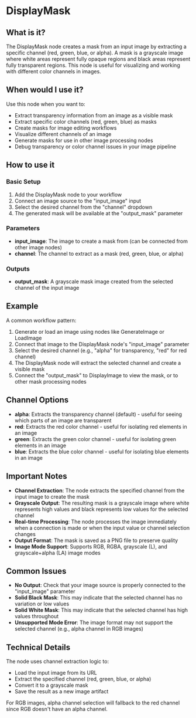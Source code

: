 # DisplayMask

## What is it?

The DisplayMask node creates a mask from an input image by extracting a specific channel (red, green, blue, or alpha). A mask is a grayscale image where white areas represent fully opaque regions and black areas represent fully transparent regions. This node is useful for visualizing and working with different color channels in images.

## When would I use it?

Use this node when you want to:

- Extract transparency information from an image as a visible mask
- Extract specific color channels (red, green, blue) as masks
- Create masks for image editing workflows
- Visualize different channels of an image
- Generate masks for use in other image processing nodes
- Debug transparency or color channel issues in your image pipeline

## How to use it

### Basic Setup

1. Add the DisplayMask node to your workflow
1. Connect an image source to the "input_image" input
1. Select the desired channel from the "channel" dropdown
1. The generated mask will be available at the "output_mask" parameter

### Parameters

- **input_image**: The image to create a mask from (can be connected from other image nodes)
- **channel**: The channel to extract as a mask (red, green, blue, or alpha)

### Outputs

- **output_mask**: A grayscale mask image created from the selected channel of the input image

## Example

A common workflow pattern:

1. Generate or load an image using nodes like GenerateImage or LoadImage
1. Connect that image to the DisplayMask node's "input_image" parameter
1. Select the desired channel (e.g., "alpha" for transparency, "red" for red channel)
1. The DisplayMask node will extract the selected channel and create a visible mask
1. Connect the "output_mask" to DisplayImage to view the mask, or to other mask processing nodes

## Channel Options

- **alpha**: Extracts the transparency channel (default) - useful for seeing which parts of an image are transparent
- **red**: Extracts the red color channel - useful for isolating red elements in an image
- **green**: Extracts the green color channel - useful for isolating green elements in an image  
- **blue**: Extracts the blue color channel - useful for isolating blue elements in an image

## Important Notes

- **Channel Extraction**: The node extracts the specified channel from the input image to create the mask
- **Grayscale Output**: The resulting mask is a grayscale image where white represents high values and black represents low values for the selected channel
- **Real-time Processing**: The node processes the image immediately when a connection is made or when the input value or channel selection changes
- **Output Format**: The mask is saved as a PNG file to preserve quality
- **Image Mode Support**: Supports RGB, RGBA, grayscale (L), and grayscale+alpha (LA) image modes

## Common Issues

- **No Output**: Check that your image source is properly connected to the "input_image" parameter
- **Solid Black Mask**: This may indicate that the selected channel has no variation or low values
- **Solid White Mask**: This may indicate that the selected channel has high values throughout
- **Unsupported Mode Error**: The image format may not support the selected channel (e.g., alpha channel in RGB images)

## Technical Details

The node uses channel extraction logic to:

- Load the input image from its URL
- Extract the specified channel (red, green, blue, or alpha)
- Convert it to a grayscale mask
- Save the result as a new image artifact

For RGB images, alpha channel selection will fallback to the red channel since RGB doesn't have an alpha channel.
